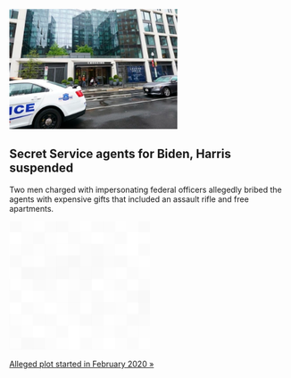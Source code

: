 
![Secret Service agents for Biden, Harris suspended](./20220408235854.png)
## Secret Service agents for Biden, Harris suspended

Two men charged with impersonating federal officers allegedly bribed the agents with expensive gifts that included an assault rifle and free apartments.

![pic](../square_bg.png)

[Alleged plot started in February 2020  »](https://www.yahoo.com/news/secret-service-agents-suspended-bribery-plot-170142622.html)

